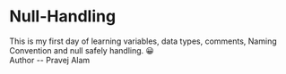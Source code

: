 # Null-Handling
This is my first day of learning variables, data types, comments, Naming Convention and null safely handling. 😀
<br>
Author -- Pravej Alam 
